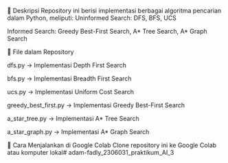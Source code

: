 📌 Deskripsi Repository ini berisi implementasi berbagai algoritma pencarian dalam Python, meliputi: Uninformed Search: DFS, BFS, UCS

Informed Search: Greedy Best-First Search, A* Tree Search, A* Graph Search

📂 File dalam Repository

dfs.py → Implementasi Depth First Search

bfs.py → Implementasi Breadth First Search

ucs.py → Implementasi Uniform Cost Search

greedy_best_first.py → Implementasi Greedy Best-First Search

a_star_tree.py → Implementasi A* Tree Search

a_star_graph.py → Implementasi A* Graph Search

🚀 Cara Menjalankan di Google Colab Clone repository ini ke Google Colab atau komputer lokal# adam-fadly_2306031_praktikum_AI_3

